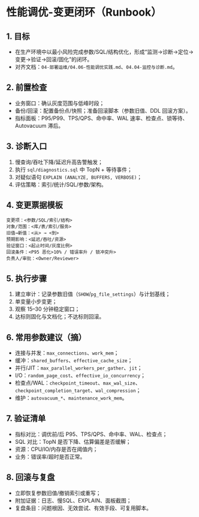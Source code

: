 # 性能调优-变更闭环（Runbook）

## 1. 目标

- 在生产环境中以最小风险完成参数/SQL/结构优化，形成“监测→诊断→定位→变更→验证→回滚/固化”的闭环。
- 对齐文档：`04-部署运维/04.06-性能调优实践.md`、`04.04-监控与诊断.md`。

## 2. 前置检查

- 业务窗口：确认灰度范围与低峰时段；
- 备份/回滚：配置备份点/快照；准备回滚脚本（参数旧值、DDL 回滚方案）。
- 指标面板：P95/P99、TPS/QPS、命中率、WAL 速率、检查点、锁等待、Autovacuum 滞后。

## 3. 诊断入口

1) 慢查询/吞吐下降/延迟升高告警触发；
2) 执行 `sql/diagnostics.sql` 中 TopN + 等待事件；
3) 对疑似语句 `EXPLAIN (ANALYZE, BUFFERS, VERBOSE)`；
4) 评估策略：索引/统计/SQL/参数/架构。

## 4. 变更票据模板

```text
变更项：<参数/SQL/索引/结构>
对象/范围：<库/表/索引/服务>
旧值→新值：<从> → <到>
预期影响：<延迟/吞吐/资源>
验证窗口：<起止时间/灰度比例>
回滚条件：<P95 恶化>10% / 错误率升 / 锁冲突升>
负责人/审批：<Owner/Reviewer>
```

## 5. 执行步骤

1) 建立审计：记录参数旧值（`SHOW`/`pg_file_settings`）与计划基线；
2) 单变量小步变更；
3) 观察 15–30 分钟稳定窗口；
4) 达标则固化与文档化；不达标则回滚。

## 6. 常用参数建议（摘）

- 连接与并发：`max_connections`、`work_mem`；
- 缓冲：`shared_buffers`、`effective_cache_size`；
- 并行/JIT：`max_parallel_workers_per_gather`、`jit`；
- I/O：`random_page_cost`、`effective_io_concurrency`；
- 检查点/WAL：`checkpoint_timeout`、`max_wal_size`、`checkpoint_completion_target`、`wal_compression`；
- 维护：`autovacuum_*`、`maintenance_work_mem`。

## 7. 验证清单

- 指标对比：调优前/后 P95、TPS/QPS、命中率、WAL、检查点；
- SQL 对比：TopN 是否下降、估算偏差是否缓解；
- 资源：CPU/IO/内存是否在阈值内；
- 业务：错误率/超时是否正常。

## 8. 回滚与复盘

- 立即恢复参数旧值/撤销索引或重写；
- 附加证据：日志、慢SQL、EXPLAIN、面板截图；
- 复盘条目：问题根因、无效尝试、有效手段、可复用脚本。
